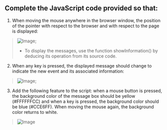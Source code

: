## Complete the JavaScript code provided so that:

1. When moving the mouse anywhere in the browser window, the position of the pointer with respect to the browser and with respect to the page is displayed:
> ![Image](https://uniwebsidad.com/static/libros/imagenes/javascript/f0601.gif);
> * To display the messages, use the function showInformation() by deducing its operation from its source code.

2. When any key is pressed, the displayed message should change to indicate the new event and its associated information:
> ![Image](https://uniwebsidad.com/static/libros/imagenes/javascript/f0602.gif); 

3. Add the following feature to the script: when a mouse button is pressed, the background color of the message box should be yellow (#FFFFFFCC) and when a key is pressed, the background color should be blue (#CCE6FF). When moving the mouse again, the background color returns to white.
> ![Image](https://uniwebsidad.com/static/libros/imagenes/javascript/f0603.gif)